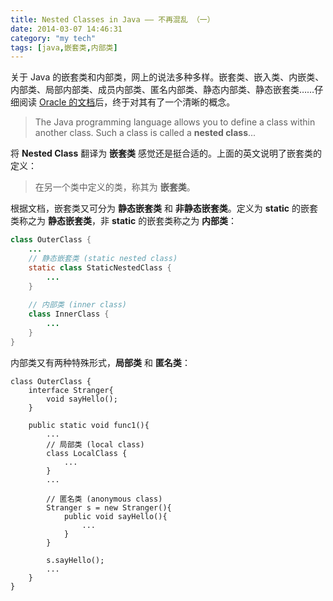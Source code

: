 ```yaml
---
title: Nested Classes in Java —— 不再混乱 （一）
date: 2014-03-07 14:46:31
category: "my tech"
tags: [java,嵌套类,内部类]
---
```


关于 Java 的嵌套类和内部类，网上的说法多种多样。嵌套类、嵌入类、内嵌类、内部类、局部内部类、成员内部类、匿名内部类、静态内部类、静态嵌套类……仔细阅读 [Oracle 的文档](http://docs.oracle.com/javase/tutorial/java/javaOO/nested.html)后，终于对其有了一个清晰的概念。

<!--more-->

> The Java programming language allows you to define a class within another class. Such a class is called a **nested class**...

将 **Nested Class** 翻译为 **嵌套类** 感觉还是挺合适的。上面的英文说明了嵌套类的定义：

> 在另一个类中定义的类，称其为 **嵌套类**。

根据文档，嵌套类又可分为 **静态嵌套类** 和 **非静态嵌套类**。定义为 **static** 的嵌套类称之为 **静态嵌套类**，非 **static** 的嵌套类称之为 **内部类**：

``` Java
class OuterClass {
    ...
    // 静态嵌套类 (static nested class)
    static class StaticNestedClass {
        ...
    }
    
    // 内部类 (inner class)
    class InnerClass {
        ...
    }
}
```

内部类又有两种特殊形式，**局部类** 和 **匿名类**：

```
class OuterClass {
    interface Stranger{
        void sayHello();
    }
    
    public static void func1(){
        ...
        // 局部类 (local class)
        class LocalClass {
            ...
        }
        ...
        
        // 匿名类 (anonymous class)
        Stranger s = new Stranger(){
            public void sayHello(){
                ...
            }
        }
        
        s.sayHello();
        ...
    }
}
```


